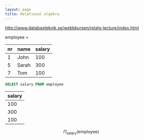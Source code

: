 ```yaml
---
layout: page
title: Relational algebra
---
```


<http://www.databasteknik.se/webbkursen/relalg-lecture/index.html>



employee = <table>
<thead>
  <tr>
    <th>nr</th>
    <th>name</th>
    <th>salary</th>
  </tr>
</thead>
<tbody>
  <tr>
    <td>1</td>
    <td>John</td>
    <td>100</td>
  </tr>
  <tr>
    <td>5</td>
    <td>Sarah</td>
    <td>300</td>
  </tr>
  <tr>
    <td>7</td>
    <td>Tom</td>
    <td>100</td>
  </tr>
</tbody>
</table>

```sql
SELECT salary FROM employee
```

<table>
<thead>
  <tr>
    <th>salary</th>
  </tr>
</thead>
<tbody>
  <tr>
    <td>100</td>
  </tr>
  <tr>
    <td>300</td>
  </tr>
  <tr>
    <td>100</td>
  </tr>
</tbody>
</table>

$$\Pi_{\mathrm{salary}}(\mathrm{employee})$$